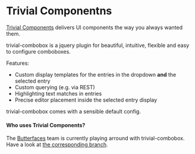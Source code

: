 # Trivial Componentns

[Trivial Components](http://trivial-components.github.io/trivial-components/) delivers UI components the way you always wanted them.

trivial-combobox is a jquery plugin for beautiful, intuitive, flexible and easy to configure comboboxes.

Features:
* Custom display templates for the entries in the dropdown **and** the selected entry
* Custom querying (e.g. via REST)
* Highlighting text matches in entries
* Precise editor placement inside the selected entry display

trivial-combobox comes with a sensible default config.


#### Who uses Trivial Components?

The [Butterfaces](http://www.butterfaces.org/) team is currently playing arround with trivial-combobox. Have a look at [the corresponding branch](https://bitbucket.org/butterfaces/butterfaces/branch/BUT-258-integrate-trivial-combobox-templ).  
